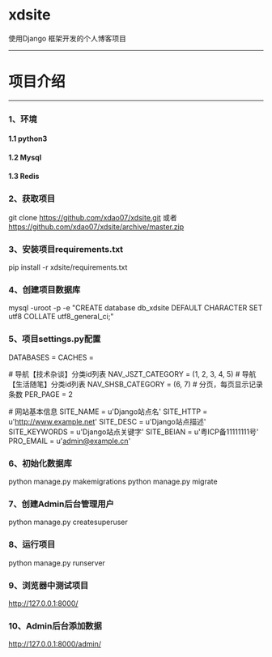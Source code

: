 # xdsite
使用Django 框架开发的个人博客项目
***
# 项目介绍
***
### 1、环境
#### 1.1 python3
#### 1.2 Mysql
#### 1.3 Redis
### 2、获取项目
git clone https://github.com/xdao07/xdsite.git
或者
https://github.com/xdao07/xdsite/archive/master.zip
### 3、安装项目requirements.txt
pip install -r xdsite/requirements.txt
### 4、创建项目数据库
mysql -uroot -p -e "CREATE database db_xdsite DEFAULT CHARACTER SET utf8 COLLATE utf8_general_ci;"
### 5、项目settings.py配置
DATABASES =
CACHES =

\# 导航【技术杂谈】分类id列表
NAV_JSZT_CATEGORY = (1, 2, 3, 4, 5)
\# 导航【生活随笔】分类id列表
NAV_SHSB_CATEGORY = (6, 7)
\# 分页，每页显示记录条数
PER_PAGE = 2

\# 网站基本信息
SITE_NAME = u'Django站点名'
SITE_HTTP = u'http://www.example.net'
SITE_DESC = u'Django站点描述'
SITE_KEYWORDS = u'Django站点关键字'
SITE_BEIAN = u'粤ICP备11111111号'
PRO_EMAIL = u'admin@example.cn'
### 6、初始化数据库
python manage.py makemigrations
python manage.py migrate
### 7、创建Admin后台管理用户
python manage.py createsuperuser
### 8、运行项目
python manage.py runserver
### 9、浏览器中测试项目
http://127.0.0.1:8000/  
### 10、Admin后台添加数据
http://127.0.0.1:8000/admin/